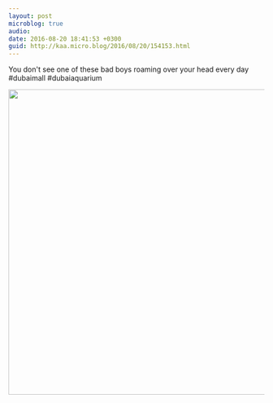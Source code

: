 ```yaml
---
layout: post
microblog: true
audio: 
date: 2016-08-20 18:41:53 +0300
guid: http://kaa.micro.blog/2016/08/20/154153.html
---
```

You don't see one of these bad boys roaming over your head every day #dubaimall #dubaiaquarium

<img src="http://www.kaa.bz/uploads/2018/87ca7b499a.jpg" width="600" height="600" />
